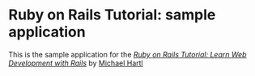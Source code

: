 # Ruby on Rails Tutorial: sample application

This is the sample application for the [*Ruby on Rails Tutorial: 
Learn Web Development with Rails*](http://www.railstutorial.org/)
by [Michael Hartl](http://www.michaelhartl.com/)